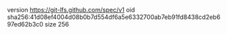 version https://git-lfs.github.com/spec/v1
oid sha256:41d08ef4004d08b0b7d554df6a5e6332700ab7eb91fd8438cd2eb697ed62b3c0
size 256

